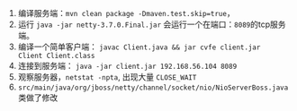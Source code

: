 1. 编译服务端：`mvn clean package -Dmaven.test.skip=true`，
2. 运行 `java -jar netty-3.7.0.Final.jar` 会运行一个在端口：`8089`的tcp服务端。
3. 编译一个简单客户端： `javac Client.java && jar cvfe client.jar Client Client.class`
4. 连接到服务端： `java -jar client.jar 192.168.56.104 8089`
5. 观察服务器，`netstat -npta`, 出现大量 `CLOSE_WAIT`
6. `src/main/java/org/jboss/netty/channel/socket/nio/NioServerBoss.java` 类做了修改

